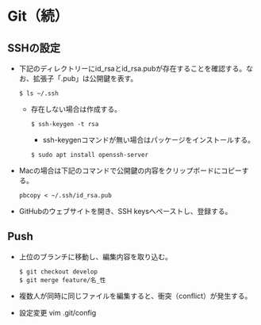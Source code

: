 # Git（続）


## SSHの設定
- 下記のディレクトリーにid_rsaとid_rsa.pubが存在することを確認する。なお、拡張子「.pub」は公開鍵を表す。
  ```
  $ ls ~/.ssh
  ```
  - 存在しない場合は作成する。
    ```
    $ ssh-keygen -t rsa
    ```
    - ssh-keygenコマンドが無い場合はパッケージをインストールする。
    ```
    $ sudo apt install openssh-server
    ```
- Macの場合は下記のコマンドで公開鍵の内容をクリップボードにコピーする。
  ```
  pbcopy < ~/.ssh/id_rsa.pub
  ```
- GitHubのウェブサイトを開き、SSH keysへペーストし、登録する。


## Push
- 上位のブランチに移動し、編集内容を取り込む。
  ```
  $ git checkout develop
  $ git merge feature/名_性
  ```
- 複数人が同時に同じファイルを編集すると、衝突（conflict）が発生する。

- 設定変更
vim .git/config
